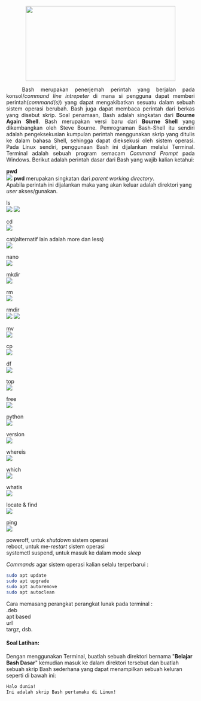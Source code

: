 <p align="center">
<img src="https://i.imgur.com/mrz6KQC.jpg" width=400 height=200>
</p>
<p align=justify>&emsp;&emsp;&emsp;Bash merupakan penerjemah perintah yang berjalan pada konsol/<i>command line intrepeter</i> di mana si pengguna dapat memberi perintah(<i>command(s)</i>) yang dapat mengakibatkan sesuatu dalam sebuah sistem operasi berubah. Bash juga dapat membaca perintah dari berkas yang disebut skrip. Soal penamaan, Bash adalah singkatan dari <b>Bourne Again Shell</b>. Bash merupakan versi baru dari <b>Bourne Shell</b> yang dikembangkan oleh Steve Bourne. Pemrograman Bash-Shell itu sendiri adalah pengeksekusian kumpulan perintah menggunakan skrip yang ditulis ke dalam bahasa Shell, sehingga dapat dieksekusi oleh sistem operasi. Pada Linux sendiri, penggunaan Bash ini dijalankan melalui Terminal. Terminal adalah sebuah program semacam <i>Command Prompt</i> pada Windows. Berikut adalah perintah dasar dari Bash yang wajib kalian ketahui:</p>

<strong>pwd</strong><br>
<img src="https://i.imgur.com/gD1p5AB.jpg">
<strong>pwd</strong> merupakan singkatan dari <i>parent working directory</i>.<br>
Apabila perintah ini dijalankan maka yang akan keluar adalah direktori yang <i>user</i> akses/gunakan.<br>

ls<br>
<img src="https://i.imgur.com/tZ0tfy3.jpg">
<img src="https://i.imgur.com/fdbgNRU.jpg">

cd<br>
<img src="https://i.imgur.com/qpsMMXl.jpg">

cat(alternatif lain adalah more dan less)<br>
<img src="https://i.imgur.com/NmvXtbW.jpg">

nano<br>
<img src="https://i.imgur.com/kxKpeOc.jpg">

mkdir<br>
<img src="https://i.imgur.com/31GqdYN.jpg">

rm<br>
<img src="https://i.imgur.com/lKqlFlA.jpg">

rmdir<br>
<img src="https://i.imgur.com/iZZSk6J.jpg">
<img src="https://i.imgur.com/1lm23Mx.jpg">

mv<br>
<img src="https://i.imgur.com/QhszljR.jpg">

cp<br>
<img src="https://i.imgur.com/MkFlgju.jpg">

df<br>
<img src="https://i.imgur.com/7vAOTk0.jpg">

top<br>
<img src="https://i.imgur.com/Hisy2iL.jpg">

free<br>
<img src="https://i.imgur.com/U1atX7t.jpg">

python<br>
<img src="https://i.imgur.com/MvFLai5.jpg">

version<br>
<img src="https://i.imgur.com/aVH4kFt.jpg">

whereis<br>
<img src="https://i.imgur.com/1f9urIx.jpg">

which<br>
<img src="https://i.imgur.com/WvLDD4t.jpg">

whatis<br>
<img src="https://i.imgur.com/ECiZDgB.jpg">

locate & find<br>
<img src="https://i.imgur.com/U1q8HEX.jpg">

ping<br>
<img src="https://i.imgur.com/U5qZttP.jpg">

poweroff, untuk <i>shutdown</i> sistem operasi<br>
reboot, untuk me-<i>restart</i> sistem operasi<br>
systemctl suspend, untuk masuk ke dalam mode <i>sleep</i><br>

<i>Commands</i> agar sistem operasi kalian selalu terperbarui :<br>
```bash
sudo apt update
sudo apt upgrade
sudo apt autoremove
sudo apt autoclean
```
Cara memasang perangkat perangkat lunak pada terminal :<br>
.deb<br>
apt based<br>
url<br>
targz, dsb.
#### Soal Latihan:
Dengan menggunakan Terminal, buatlah sebuah direktori bernama "<b>Belajar Bash Dasar</b>" kemudian masuk ke dalam direktori tersebut dan buatlah sebuah skrip Bash sederhana yang dapat menampilkan sebuah keluran seperti di bawah ini:
```bash
Halo dunia!
Ini adalah skrip Bash pertamaku di Linux!
```
